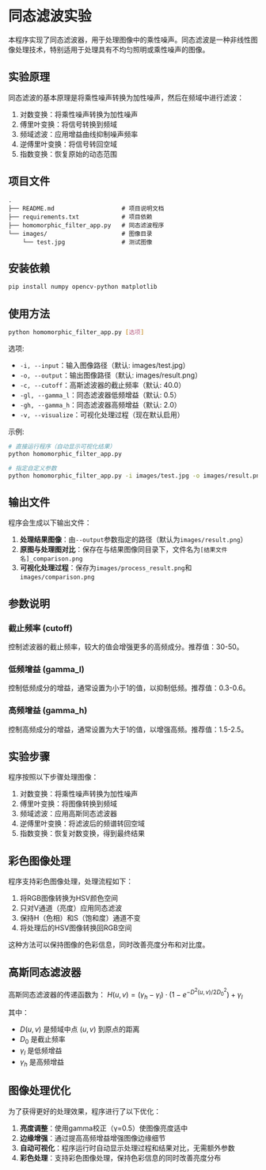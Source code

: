 # 同态滤波实验

本程序实现了同态滤波器，用于处理图像中的乘性噪声。同态滤波是一种非线性图像处理技术，特别适用于处理具有不均匀照明或乘性噪声的图像。

## 实验原理

同态滤波的基本原理是将乘性噪声转换为加性噪声，然后在频域中进行滤波：

1. 对数变换：将乘性噪声转换为加性噪声
2. 傅里叶变换：将信号转换到频域
3. 频域滤波：应用增益曲线抑制噪声频率
4. 逆傅里叶变换：将信号转回空域
5. 指数变换：恢复原始的动态范围

## 项目文件

```
.
├── README.md                   # 项目说明文档
├── requirements.txt            # 项目依赖
├── homomorphic_filter_app.py   # 同态滤波程序
└── images/                     # 图像目录
    └── test.jpg                # 测试图像
```

## 安装依赖

```bash
pip install numpy opencv-python matplotlib
```

## 使用方法

```bash
python homomorphic_filter_app.py [选项]
```

选项:
- `-i, --input`：输入图像路径（默认: images/test.jpg）
- `-o, --output`：输出图像路径（默认: images/result.png）
- `-c, --cutoff`：高斯滤波器的截止频率（默认: 40.0）
- `-gl, --gamma_l`：同态滤波器低频增益（默认: 0.5）
- `-gh, --gamma_h`：同态滤波器高频增益（默认: 2.0）
- `-v, --visualize`：可视化处理过程（现在默认启用）

示例:
```bash
# 直接运行程序（自动显示可视化结果）
python homomorphic_filter_app.py

# 指定自定义参数
python homomorphic_filter_app.py -i images/test.jpg -o images/result.png -c 40 -gl 0.5 -gh 2.0
```

## 输出文件

程序会生成以下输出文件：

1. **处理结果图像**：由`--output`参数指定的路径（默认为`images/result.png`）
2. **原图与处理图对比**：保存在与结果图像同目录下，文件名为`[结果文件名]_comparison.png`
3. **可视化处理过程**：保存为`images/process_result.png`和`images/comparison.png`

## 参数说明

### 截止频率 (cutoff)
控制滤波器的截止频率，较大的值会增强更多的高频成分。推荐值：30-50。

### 低频增益 (gamma_l)
控制低频成分的增益，通常设置为小于1的值，以抑制低频。推荐值：0.3-0.6。

### 高频增益 (gamma_h)
控制高频成分的增益，通常设置为大于1的值，以增强高频。推荐值：1.5-2.5。

## 实验步骤

程序按照以下步骤处理图像：

1. 对数变换：将乘性噪声转换为加性噪声
2. 傅里叶变换：将图像转换到频域
3. 频域滤波：应用高斯同态滤波器
4. 逆傅里叶变换：将滤波后的频谱转回空域
5. 指数变换：恢复对数变换，得到最终结果

## 彩色图像处理

程序支持彩色图像处理，处理流程如下：

1. 将RGB图像转换为HSV颜色空间
2. 只对V通道（亮度）应用同态滤波
3. 保持H（色相）和S（饱和度）通道不变
4. 将处理后的HSV图像转换回RGB空间

这种方法可以保持图像的色彩信息，同时改善亮度分布和对比度。

## 高斯同态滤波器

高斯同态滤波器的传递函数为：
$H(u,v) = (γ_h - γ_l) \cdot (1 - e^{-D^2(u,v)/2D_0^2}) + γ_l$

其中：
- $D(u,v)$ 是频域中点 $(u,v)$ 到原点的距离
- $D_0$ 是截止频率
- $γ_l$ 是低频增益
- $γ_h$ 是高频增益

## 图像处理优化

为了获得更好的处理效果，程序进行了以下优化：

1. **亮度调整**：使用gamma校正（γ=0.5）使图像亮度适中
2. **边缘增强**：通过提高高频增益增强图像边缘细节
3. **自动可视化**：程序运行时自动显示处理过程和结果对比，无需额外参数
4. **彩色处理**：支持彩色图像处理，保持色彩信息的同时改善亮度分布 